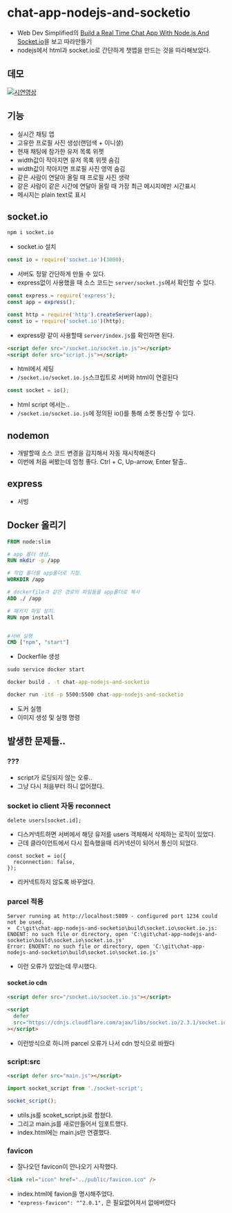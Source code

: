 # chat-app-nodejs-and-socketio

- Web Dev Simplified의 [Build a Real Time Chat App With Node.js And Socket.io](https://youtu.be/rxzOqP9YwmM)을 보고 따라만들기
- nodejs에서 html과 socket.io로 간단하게 챗앱을 만드는 것을 따라해보았다.

## 데모

[![시연영상](https://img.youtube.com/vi/9_1ujY4Flb4/0.jpg)](https://www.youtube.com/watch?v=9_1ujY4Flb4)

## 기능

- 실시간 채팅 앱
- 고유한 프로필 사진 생성(랜덤색 + 이니셜)
- 현재 채팅에 참가한 유저 목록 위젯
- width값이 작아지면 유저 목록 위젯 숨김
- width값이 작아지면 프로필 사진 영역 숨김
- 같은 사람이 연달아 올릴 때 프로필 사진 생략
- 같은 사람이 같은 시간에 연달아 올릴 때 가장 최근 메시지에만 시간표시
- 메시지는 plain text로 표시

## socket.io

```cmd cmd
npm i socket.io
```

- socket.io 설치

```js server/socket.js
const io = require('socket.io')(3000);
```

- 서버도 정말 간단하게 만들 수 있다.
- express없이 사용했을 때 소스 코드는 `server/socket.js`에서 확인할 수 있다.

```js server/index.js
const express = require('express');
const app = express();

const http = require('http').createServer(app);
const io = require('socket.io')(http);
```

- express랑 같이 사용할때 `server/index.js`를 확인하면 된다.

```html build/index.html
<script defer src="/socket.io/socket.io.js"></script>
<script defer src="script.js"></script>
```

- html에서 세팅
- `/socket.io/socket.io.js`스크립트로 서버와 html이 연결된다

```js build/script.js
const socket = io();
```

- html script 에서는..
- `/socket.io/socket.io.js`에 정의된 io()를 통해 소켓 통신할 수 있다.

## nodemon

- 개발할때 소스 코드 변경을 감지해서 자동 재시작해준다
- 이번에 처음 써봤는데 엄청 좋다. Ctrl + C, Up-arrow, Enter 탈출..

## express

- 서빙

## Docker 올리기

```Dockerfile Dockerfile
FROM node:slim

# app 폴더 생성.
RUN mkdir -p /app

# 작업 폴더를 app폴더로 지정.
WORKDIR /app

# dockerfile과 같은 경로의 파일들을 app폴더로 복사
ADD ./ /app

# 패키지 파일 설치.
RUN npm install


#서버 실행
CMD ["npm", "start"]
```

- Dockerfile 생성

```cmd
sudo service docker start

docker build . -t chat-app-nodejs-and-socketio

docker run -itd -p 5500:5500 chat-app-nodejs-and-socketio
```

- 도커 실행
- 이미지 생성 및 실행 명령

## 발생한 문제들..

### ???

- script가 로딩되지 않는 오류..
- 그냥 다시 처음부터 하니 없어졌다.

### socket io client 자동 reconnect

```
delete users[socket.id];
```

- 디스커넥트하면 서버에서 해당 유저를 users 객체해서 삭제하는 로직이 있었다.
- 근데 클라이언트에서 다시 접속했을때 리커넥션이 되어서 통신이 되었다.

```
const socket = io({
  reconnection: false,
});
```

- 리커넥트하지 않도록 바꾸었다.

### parcel 적용

```
Server running at http://localhost:5809 - configured port 1234 could not be used.
×  C:\git\chat-app-nodejs-and-socketio\build\socket.io\socket.io.js: ENOENT: no such file or directory, open 'C:\git\chat-app-nodejs-and-socketio\build\socket.io\socket.io.js'
Error: ENOENT: no such file or directory, open 'C:\git\chat-app-nodejs-and-socketio\build\socket.io\socket.io.js'
```

- 이런 오류가 있었는데 무시했다.

#### socket.io cdn

```html index.html
<script defer src="/socket.io/socket.io.js"></script>

<script
  defer
  src="https://cdnjs.cloudflare.com/ajax/libs/socket.io/2.3.1/socket.io.js"
></script>
```

- 이런방식으로 하니까 parcel 오류가 나서 cdn 방식으로 바꿨다

### script:src

```html index.html
<script defer src="main.js"></script>
```

```js main.js
import socket_script from './socket-script';

socket_script();
```

- utils.js를 scoket_script.js로 합쳤다.
- 그리고 main.js를 새로만들어서 임포트했다.
- index.html에는 main.js만 연결했다.

### favicon

- 잘나오던 favicon이 안나오기 시작했다.

```html
<link rel="icon" href="../public/favicon.ico" />
```

- index.html에 favion을 명시해주었다.
- `"express-favicon": "^2.0.1",` 은 필요없어져서 없애버렸다
